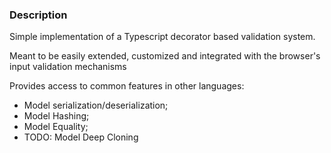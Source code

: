 ### Description

Simple implementation of a Typescript decorator based validation system.

Meant to be easily extended, customized and integrated with the browser's input validation mechanisms

Provides access to common features in other languages:
- Model serialization/deserialization;
- Model Hashing;
- Model Equality;
- TODO: Model Deep Cloning